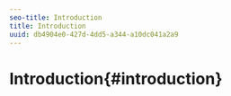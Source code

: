 ```yaml
---
seo-title: Introduction
title: Introduction
uuid: db4904e0-427d-4dd5-a344-a10dc041a2a9
---
```


# Introduction{#introduction}


